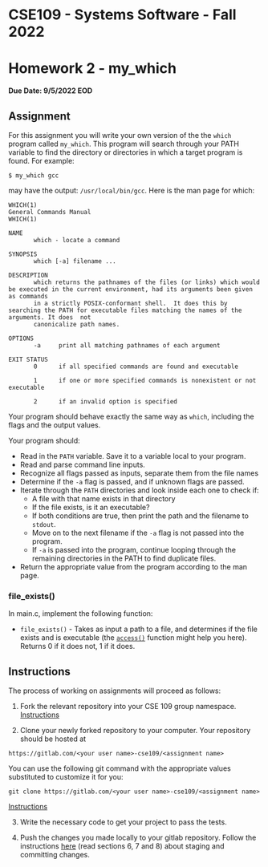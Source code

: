 # CSE109 - Systems Software - Fall 2022

# Homework 2 - my_which

**Due Date: 9/5/2022 EOD**

## Assignment

For this assignment you will write your own version of the the `which` program called `my_which`. This program will search through your PATH variable to find the directory or directories in which a target program is found. For example:

```
$ my_which gcc
```

may have the output: `/usr/local/bin/gcc`. Here is the man page for which:

```
WHICH(1)                                                        General Commands Manual                                                        WHICH(1)

NAME
       which - locate a command

SYNOPSIS
       which [-a] filename ...

DESCRIPTION
       which returns the pathnames of the files (or links) which would be executed in the current environment, had its arguments been given as commands
       in a strictly POSIX-conformant shell.  It does this by searching the PATH for executable files matching the names of the arguments. It does  not
       canonicalize path names.

OPTIONS
       -a     print all matching pathnames of each argument

EXIT STATUS
       0      if all specified commands are found and executable

       1      if one or more specified commands is nonexistent or not executable

       2      if an invalid option is specified
```

Your program should behave exactly the same way as `which`, including the flags and the output values. 

Your program should:

- Read in the `PATH` variable. Save it to a variable local to your program.
- Read and parse command line inputs.
- Recognize all flags passed as inputs, separate them from the file names
- Determine if the `-a` flag is passed, and if unknown flags are passed.
- Iterate through the `PATH` directories and look inside each one to check if:
  - A file with that name exists in that directory
  - If the file exists, is it an executable?
  - If both conditions are true, then print the path and the filename to `stdout`.
  - Move on to the next filename if the `-a` flag is not passed into the program. 
  - If `-a` is passed into the program, continue looping through the remaining directories in the PATH to find duplicate files.
- Return the appropriate value from the program according to the man page.

### file_exists()

In main.c, implement the following function:

- `file_exists()` - Takes as input a path to a file, and determines if the file exists and is executable (the [`access()`](https://linux.die.net/man/2/access) function might help you here). Returns 0 if it does not, 1 if it does.

## Instructions

The process of working on assignments will proceed as follows:

1. Fork the relevant repository into your CSE 109 group namespace. [Instructions](https://docs.gitlab.com/ee/workflow/forking_workflow.html#creating-a-fork)

2. Clone your newly forked repository to your computer. Your repository should be hosted at 
```
https://gitlab.com/<your user name>-cse109/<assignment name>
```
You can use the following git command with the appropriate values substituted to customize it for you:
```
git clone https://gitlab.com/<your user name>-cse109/<assignment name>
```
[Instructions](https://docs.gitlab.com/ee/gitlab-basics/start-using-git.html#clone-a-repository) 

3. Write the necessary code to get your project to pass the tests.

4. Push the changes you made locally to your gitlab repository. Follow the instructions [here](https://githowto.com/staging_and_committing) (read sections 6, 7 and 8) about staging and committing changes.
